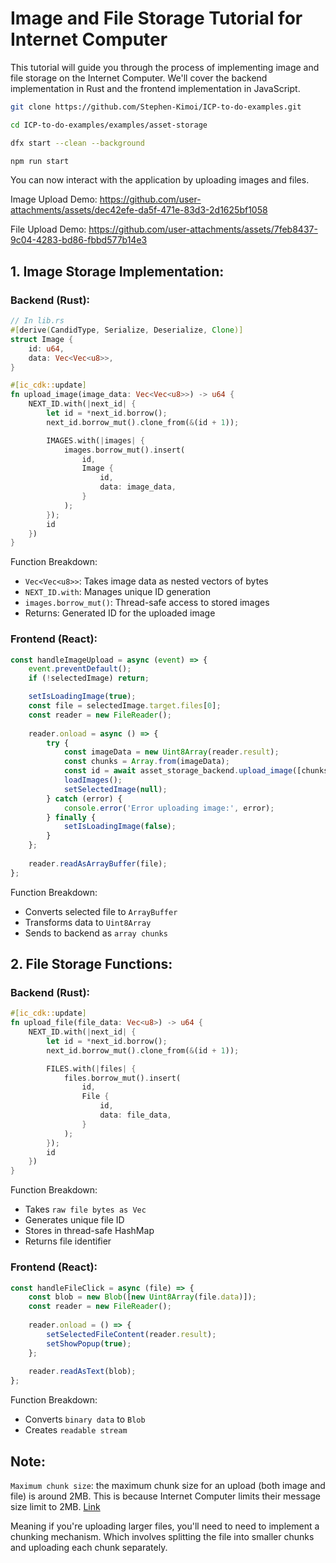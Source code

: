 # Image and File Storage Tutorial for Internet Computer

This tutorial will guide you through the process of implementing image and file storage on the Internet Computer. We'll cover the backend implementation in Rust and the frontend implementation in JavaScript.

```bash 
git clone https://github.com/Stephen-Kimoi/ICP-to-do-examples.git

cd ICP-to-do-examples/examples/asset-storage

dfx start --clean --background

npm run start
``` 

You can now interact with the application by uploading images and files.

Image Upload Demo: 
https://github.com/user-attachments/assets/dec42efe-da5f-471e-83d3-2d1625bf1058

File Upload Demo: 
https://github.com/user-attachments/assets/7feb8437-9c04-4283-bd86-fbbd577b14e3

## 1. Image Storage Implementation: 

### Backend (Rust): 
```rust 
// In lib.rs
#[derive(CandidType, Serialize, Deserialize, Clone)]
struct Image {
    id: u64,
    data: Vec<Vec<u8>>,
}

#[ic_cdk::update]
fn upload_image(image_data: Vec<Vec<u8>>) -> u64 {
    NEXT_ID.with(|next_id| {
        let id = *next_id.borrow();
        next_id.borrow_mut().clone_from(&(id + 1));

        IMAGES.with(|images| {
            images.borrow_mut().insert(
                id,
                Image {
                    id,
                    data: image_data,
                }
            );
        });
        id
    })
}
```

Function Breakdown: 
- ```Vec<Vec<u8>>```: Takes image data as nested vectors of bytes
- ```NEXT_ID.with```: Manages unique ID generation
- ```images.borrow_mut()```: Thread-safe access to stored images
- Returns: Generated ID for the uploaded image

### Frontend (React): 
```javascript
const handleImageUpload = async (event) => {
    event.preventDefault();
    if (!selectedImage) return;

    setIsLoadingImage(true);
    const file = selectedImage.target.files[0];
    const reader = new FileReader();
    
    reader.onload = async () => {
        try {
            const imageData = new Uint8Array(reader.result);
            const chunks = Array.from(imageData);
            const id = await asset_storage_backend.upload_image([chunks]);
            loadImages();
            setSelectedImage(null);
        } catch (error) {
            console.error('Error uploading image:', error);
        } finally {
            setIsLoadingImage(false);
        }
    };
    
    reader.readAsArrayBuffer(file);
};
```

Function Breakdown:
- Converts selected file to ```ArrayBuffer```
- Transforms data to ```Uint8Array```
- Sends to backend as ```array chunks```

## 2. File Storage Functions: 

### Backend (Rust):

```rust 
#[ic_cdk::update]
fn upload_file(file_data: Vec<u8>) -> u64 {
    NEXT_ID.with(|next_id| {
        let id = *next_id.borrow();
        next_id.borrow_mut().clone_from(&(id + 1));

        FILES.with(|files| {
            files.borrow_mut().insert(
                id,
                File {
                    id,
                    data: file_data,
                }
            );
        });
        id
    })
}
```
Function Breakdown:

- Takes ```raw file bytes as Vec```
- Generates unique file ID
- Stores in thread-safe HashMap
- Returns file identifier

### Frontend (React):

```javascript
const handleFileClick = async (file) => {
    const blob = new Blob([new Uint8Array(file.data)]);
    const reader = new FileReader();
    
    reader.onload = () => {
        setSelectedFileContent(reader.result);
        setShowPopup(true);
    };
    
    reader.readAsText(blob);
};
```

Function Breakdown:

- Converts ```binary data``` to ``Blob``
- Creates ``readable stream``

## Note:

``Maximum chunk size``:  the maximum chunk size for an upload (both image and file) is around 2MB. This is because Internet Computer limits their message size limit to 2MB. [Link](https://internetcomputer.org/docs/current/developer-docs/smart-contracts/maintain/resource-limits)

Meaning if you're uploading larger files, you'll need to need to implement a chunking mechanism. Which involves splitting the file into smaller chunks and uploading each chunk separately.

